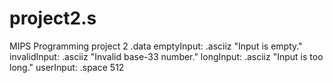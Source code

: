 # project2.s
MIPS Programming project 2
.data
  emptyInput:   .asciiz "Input is empty."
  invalidInput: .asciiz "Invalid base-33 number."
  longInput:    .asciiz "Input is too long."
  userInput:    .space 512
